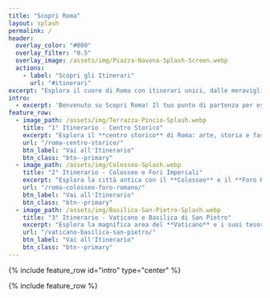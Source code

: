 ```yaml
---
title: "Scopri Roma"
layout: splash
permalink: /
header:
  overlay_color: "#000"
  overlay_filter: "0.5"
  overlay_image: /assets/img/Piazza-Navona-Splash-Screen.webp
  actions:
    - label: "Scopri gli Itinerari"
      url: "#itinerari"
excerpt: "Esplora il cuore di Roma con itinerari unici, dalle meraviglie antiche ai tesori nascosti, per un viaggio indimenticabile nella Città Eterna."
intro:
  - excerpt: 'Benvenuto su Scopri Roma! Il tuo punto di partenza per esplorare le meraviglie della Città Eterna. Dai monumenti iconici ai luoghi meno noti, ti guideremo alla scoperta di itinerari studiati per farti vivere Roma come mai prima d’ora. Scopri arte, storia, cultura e sapori locali in un viaggio indimenticabile pensato su misura per ogni viaggiatore.'
feature_row:
  - image_path: /assets/img/Terrazza-Pincio-Splash.webp
    title: "1° Itinerario - Centro Storico"
    excerpt: "Esplora il **centro storico** di Roma: arte, storia e fascino eterno."
    url: "/roma-centro-storico/"
    btn_label: "Vai all'Itinerario"
    btn_class: "btn--primary"
  - image_path: /assets/img/Colosseo-Splash.webp
    title: "2° Itinerario - Colosseo e Fori Imperiali"
    excerpt: "Esplora la città antica con il **Colosseo** e il **Foro Romano**."
    url: "/roma-colosseo-foro-romano/"
    btn_label: "Vai all'Itinerario"
    btn_class: "btn--primary"
  - image_path: /assets/img/Basilica-San-Pietro-Splash.webp
    title: "3° Itinerario - Vaticano e Basilica di San Pietro"
    excerpt: "Esplora la magnifica area del **Vaticano** e i suoi tesori senza tempo."
    url: "/vaticano-basilica-san-pietro/"
    btn_label: "Vai all'Itinerario"
    btn_class: "btn--primary"
---
```


{% include feature_row id="intro" type="center" %}
<div id="itinerari" style="height: 0; visibility: hidden;"></div>
{% include feature_row %}